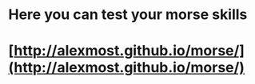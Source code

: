 # Here you can test your morse skills
# [http://alexmost.github.io/morse/](http://alexmost.github.io/morse/)
